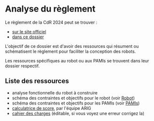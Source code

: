# Analyse du règlement

Le règlement de la CdR 2024 peut se trouver :
- [sur le site officiel](https://www.coupederobotique.fr/edition-2024/le-concours/reglement-2024/)
- [dans ce dossier](./Eurobot2024_Rules_CUP_FR_FINAL.pdf)

L'objectif de ce dossier est d'avoir des ressources qui résument ou schématisent le règlement pour faciliter la conception des robots.

Les ressources spécifiques au robot ou aux PAMIs se trouvent dans leur dossier respectif.

## Liste des ressources

- analyse fonctionnelle du robot à construire
- schéma des contraintes et objectifs pour le robot (voir [Robot](../../Robot/Conception/README.md))
- schéma des contraintes et objectifs pour les PAMIs (voir [PAMIs](../../PAMIs/Conception/README.md))
- [calculatrice de score](https://cdr-score.netlify.app/#/2024), par l'équipe ARIG
- [cahier des charges](https://docs.google.com/spreadsheets/d/1i9yqzbxxjoHJ5d2Z0rLyOdNfti14u90X9DAD5YJj5Ws/edit#gid=0) (éditable, si vous voyez une erreur corrigez la)
